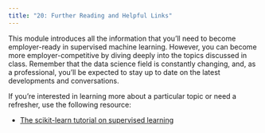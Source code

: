 ```yaml
---
title: "20: Further Reading and Helpful Links"
---
```


<img style="display: none;" src="https://static.bc-edx.com/data/dl-1-2/m20/lms/img/banner.jpg" alt="lesson banner" />

This module introduces all the information that you’ll need to become employer-ready in supervised machine learning. However, you can become more employer-competitive by diving deeply into the topics discussed in class. Remember that the data science field is constantly changing, and, as a professional, you’ll be expected to stay up to date on the latest developments and conversations.

If you’re interested in learning more about a particular topic or need a refresher, use the following resource:

* [The scikit-learn tutorial on supervised learning](https://scikit-learn.org/stable/tutorial/statistical_inference/supervised_learning.html)
